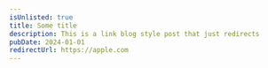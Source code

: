 ```yaml
---
isUnlisted: true
title: Some title
description: This is a link blog style post that just redirects
pubDate: 2024-01-01
redirectUrl: https://apple.com
---
```


<!-- NOT: Keeping this file for now as an example of how to do a linkblog style post and to remind me of the existance of the isUnlisted flag -->
